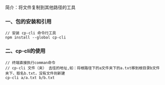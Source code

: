 简介：将文件复制到其他路径的工具
### 一、包的安装和引用
```
// 安装 cp-cli 命令行工具
npm install --global cp-cli
```
### 二、cp-cli的使用

```
// 终端直接执行comman命令
// cp-cli 文件（夹） 去往的地址,如：将根路径下的a文件夹下的a.txt移到根目录b文件夹下，取名b.txt，没有文件则新建
cp-cli a/a.txt b/b.txt
```

```
